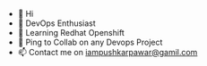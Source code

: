 - 👋 Hi
- 👀 DevOps Enthusiast
- 🌱 Learning Redhat Openshift
- 💞️ Ping to Collab on any Devops Project
- 📫 Contact me on iampushkarpawar@gamil.com

<!---
pushkarpawar/pushkarpawar is a ✨ special ✨ repository because its `README.md` (this file) appears on your GitHub profile.
You can click the Preview link to take a look at your changes.
--->
